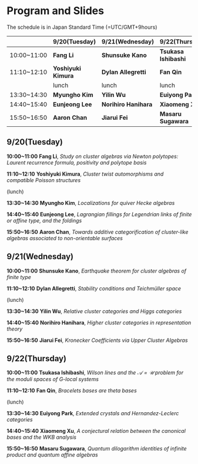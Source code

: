 # Program and Slides

The schedule is in Japan Standard Time (=UTC/GMT+9hours)

||9/20(Tuesday)|9/21(Wednesday)|9/22(Thursday)|
|----|----|----|----|
|10:00~11:00|**Fang Li**|**Shunsuke Kano**|**Tsukasa Ishibashi**|
|11:10~12:10|**Yoshiyuki Kimura**|**Dylan Allegretti**|**Fan Qin**|
||lunch|lunch|lunch|
|13:30~14:30|**Myungho Kim**|**Yilin Wu**|**Euiyong Park**|
|14:40~15:40|**Eunjeong Lee**|**Norihiro Hanihara**|**Xiaomeng Xu**|
|15:50~16:50|**Aaron Chan**|**Jiarui Fei**|**Masaru Sugawara**|


## 9/20(Tuesday)
 **10:00~11:00** **Fang Li**, _Study on cluster algebras via Newton polytopes: Laurent recurrence formula, positivity and polytope basis_
 
 **11:10~12:10** **Yoshiyuki Kimura**, _Cluster twist automorphisms and compatible Poisson structures_

(lunch) 

**13:30~14:30** **Myungho Kim**, _Localizations for quiver Hecke algebras_

**14:40~15:40** **Eunjeong Lee**, _Lagrangian fillings for Legendrian links of finite or affine type, and the foldings_

**15:50~16:50** **Aaron Chan**, _Towards additive categorification of cluster-like algebras associated to non-orientable surfaces_

## 9/21(Wednesday)
**10:00~11:00** **Shunsuke Kano**, _Earthquake theorem for cluster algebras of finite type_

**11:10~12:10** **Dylan Allegretti**, _Stability conditions and Teichmüller space_

 (lunch)

**13:30~14:30** **Yilin Wu**, _Relative cluster categories and Higgs categories_

**14:40~15:40** **Norihiro Hanihara**, _Higher cluster categories in representation theory_

**15:50~16:50** **Jiarui Fei**, _Kronecker Coefficients via Upper Cluster Algebras_

## 9/22(Thursday)
**10:00~11:00** **Tsukasa Ishibashi**, _Wilson lines and the $\mathscr{A}=\mathscr{U}$ problem for the moduli spaces of $G$-local systems_

**11:10~12:10** **Fan Qin**, _Bracelets bases are theta bases_

 (lunch)

**13:30~14:30** **Euiyong Park**, _Extended crystals and Hernandez-Leclerc categories_

**14:40~15:40** **Xiaomeng Xu**, _A conjectural relation between the canonical bases and the WKB analysis_

**15:50~16:50** **Masaru Sugawara**, _Quantum dilogarithm identities of infinite product and quantum affine algebras_

